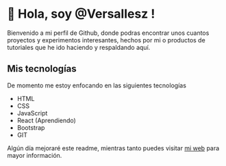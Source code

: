 # 👋 Hola, soy @Versallesz ! 
Bienvenido a mi perfil de Github, donde podras encontrar unos cuantos proyectos y experimentos  interesantes, hechos por mi o productos de tutoriales que he ido haciendo y respaldando aquí.

## Mis tecnologías
De momento me estoy enfocando en las siguientes tecnologías
- HTML
- CSS
- JavaScript
- React (Aprendiendo)
- Bootstrap
- GIT



Algún día mejoraré este readme, mientras tanto puedes visitar [mi web](https://versallesz.github.io/ "mi web") para mayor información.

